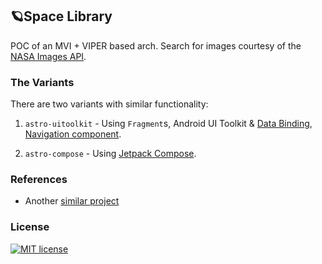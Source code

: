 ## 🪐Space Library
POC of an MVI + VIPER based arch.
Search for images courtesy of the [NASA Images API](https://images.nasa.gov/docs/images.nasa.gov_api_docs.pdf).

### The Variants
There are two variants with similar functionality:
1. `astro-uitoolkit` - Using `Fragment`s, Android UI Toolkit & [Data Binding](https://developer.android.com/topic/libraries/data-binding), [Navigation component](https://developer.android.com/guide/navigation/navigation-getting-started).

2. `astro-compose` - Using [Jetpack Compose](https://developer.android.com/jetpack/compose/setup).


### References
- Another [similar project](https://github.com/drinkthestars/pizza-flow)

### License
[![MIT license](http://img.shields.io/badge/license-MIT-brightgreen.svg)](http://opensource.org/licenses/MIT)
